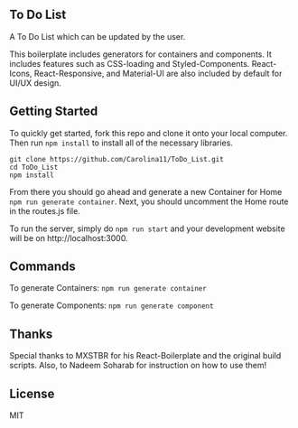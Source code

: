## To Do List

A To Do List which can be updated by the user.

This boilerplate includes generators for containers and components. It includes features such as CSS-loading and Styled-Components. React-Icons, React-Responsive, and Material-UI are also included by default for UI/UX design.

## Getting Started
To quickly get started, fork this repo and clone it onto your local computer. Then run `npm install` to install all of the necessary libraries.
```
git clone https://github.com/Carolina11/ToDo_List.git
cd ToDo_List
npm install
```

From there you should go ahead and generate a new Container for Home `npm run generate container`. Next, you should uncomment the Home route in the routes.js file.

To run the server, simply do `npm run start` and your development website will be on http://localhost:3000.

## Commands
To generate Containers:
`npm run generate container`

To generate Components:
`npm run generate component`

## Thanks
Special thanks to MXSTBR for his React-Boilerplate and the original build scripts.
Also, to Nadeem Soharab for instruction on how to use them!

## License
MIT

